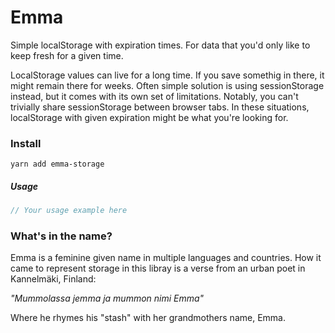 # Emma

Simple localStorage with expiration times. For data that you'd only like to keep fresh for a given time.

LocalStorage values can live for a long time. If you save somethig in there, it might remain there for weeks. Often simple solution is using sessionStorage instead, but it comes with its own set of limitations. Notably, you can't trivially share sessionStorage between browser tabs. In these situations, localStorage with given expiration might be what you're looking for.

### Install

`yarn add emma-storage`

##### Usage

```javascript
// Your usage example here
```

### What's in the name?

Emma is a feminine given name in multiple languages and countries. How it came to represent storage in this libray is a verse from an urban poet in Kannelmäki, Finland:

_"Mummolassa jemma ja mummon nimi Emma"_

Where he rhymes his "stash" with her grandmothers name, Emma.
